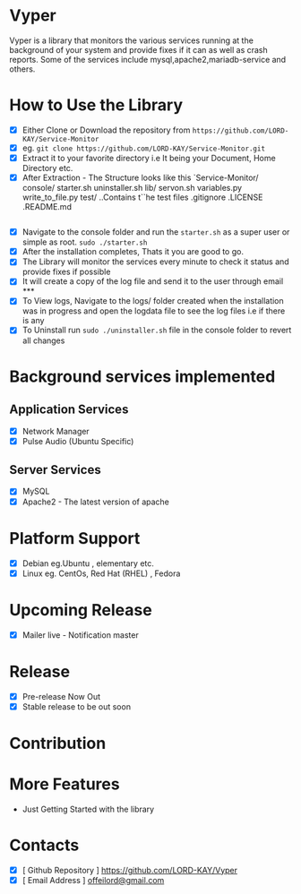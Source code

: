 # Vyper
Vyper is a library that monitors the various services running at the background of your system and provide fixes if it can as well as crash reports. Some of the services include mysql,apache2,mariadb-service and others.

# How to Use the Library
 - [x] Either Clone or Download the repository from ```https://github.com/LORD-KAY/Service-Monitor```
 - [x] eg. ```git clone https://github.com/LORD-KAY/Service-Monitor.git```
 - [x] Extract it to your favorite directory i.e It being your Document, Home Directory etc.
 - [x] After Extraction - The Structure looks like this 
      `Service-Monitor/
           console/
             starter.sh
             uninstaller.sh
           lib/
            servon.sh
            variables.py
            write_to_file.py
           test/
            ..Contains t``he test files
           .gitignore
           .LICENSE
           .README.md
 	```
  - [x] Navigate to the console folder and run the `starter.sh` as a super user or simple as root.
  	```sudo ./starter.sh```
  - [x] After the installation completes, Thats it you are good to go.
  - [x] The Library will monitor the services every minute to check it status and provide fixes if possible
  - [x] It will create a copy of the log file and send it to the user through email ***
  - [x] To View logs, Navigate to the logs/ folder created when the installation was in progress and open the logdata file to see the log files i.e if there is any
  - [x] To Uninstall run `sudo ./uninstaller.sh` file in the console folder to revert all changes

# Background services implemented
## Application Services
 - [x] Network Manager
 - [x] Pulse Audio (Ubuntu Specific)
## Server Services
 - [x] MySQL
 - [x] Apache2 - The latest version of apache

# Platform Support
 - [x] Debian eg.Ubuntu , elementary etc.
 - [x] Linux eg. CentOs, Red Hat (RHEL) , Fedora
 
# Upcoming Release
 - [x] Mailer live - Notification master
 
# Release
 - [x] Pre-release Now Out
 - [x] Stable release to be out soon

# Contribution 

# More Features
 - Just Getting Started with the library
# Contacts
 - [x] [ Github Repository ] https://github.com/LORD-KAY/Vyper
 - [x] [ Email Address ] offeilord@gmail.com
